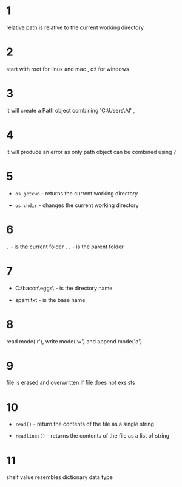 # 1
relative path is relative to the current working directory

# 2
start with root for linux and mac , c:\ for windows

# 3
it will create a Path object combining 'C:\Users\Al' , 

# 4
it will produce an error as only path object can be combined using `/`

# 5
* `os.getcwd` - returns the current working directory

* `os.chdir` - changes the current working directory

# 6
`.` - is the current folder
`..` - is the parent folder

# 7
* C:\bacon\eggs\ - is the directory name

* spam.txt - is the base name

# 8
read mode('r'), write mode('w') and append mode('a')

# 9
file is erased and overwritten if file does not exsists

# 10
* `read()` - return the contents of the file as a single string

* `readlines()` - returns the contents of the file as a list of string

# 11
shelf value resembles dictionary data type
